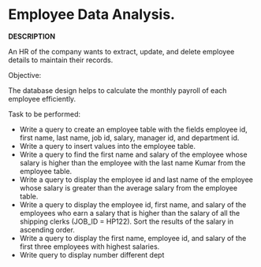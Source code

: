 # Employee Data Analysis.
**DESCRIPTION**

An HR of the company wants to extract, update, and delete employee details to maintain their records.

Objective:

The database design helps to calculate the monthly payroll of each employee efficiently.

Task to be performed:                               

- Write a query to create an employee table with the fields employee id, first name, last name, job id, salary, manager id, and department id.
- Write a query to insert values into the employee table.
- Write a query to find the first name and salary of the employee whose salary is higher than the employee with the last name Kumar from the employee table.
- Write a query to display the employee id and last name of the employee whose salary is greater than the average salary from the employee table.
- Write a query to display the employee id, first name, and salary of the employees who earn a salary that is higher than the salary of all the shipping clerks (JOB_ID = HP122). Sort the results of the salary in ascending order.
- Write a query to display the first name, employee id, and salary of the first three employees with highest salaries.
- Write query to display number different dept
